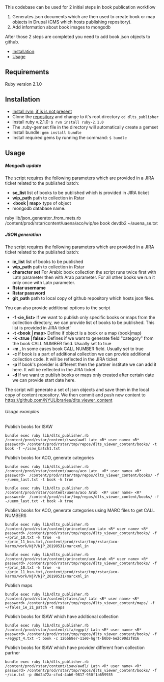 This codebase can be used for 2 initial steps in book publication workflow
1. Generates json documents which are then used to create book or map objects in Drupal (CMS which hosts publishing repository).
2. Add information about book images to mongodb

After those 2 steps are completed you need to add book json objects to github.  

* [Installation](#script-setup)
* [Usage ](#calling-the-script-directly)

## Requirements
Ruby version 2.1.0

## Installation
* [Install rvm, if is is not present](https://rvm.io/rvm/install)
*  Clone the [repository](https://github.com/ekate/dlts_publisher) and change to it's root directory `cd dlts_publisher`
* Install ruby v.2.1.0:
   `$ rvm install ruby-2.1.0`
* The .ruby-gemset file in the directory will automatically create a gemset
* Install bundle: `gem install bundle`
* Install required gems by running the command: `$ bundle`

## Usage
##### Mongodb update

The script requires the following parameters which are provided in a JIRA ticket related to the published batch: 

* **se_list** list of books to be published which is provided in JIRA ticket
* **wip_path** path to collection in Rstar 
* **<book | map>** type of object
* **<database name>** mongodb database name.    


ruby lib/json_generator_from_mets.rb  /content/prod/rstar/content/uaena/aco/wip/se book devdb2 ~/auena_se.txt 
##### JSON generation

The script requires the following parameters which are provided in a JIRA ticket related to the published batch: 

* **ie_list** list of books to be published
* **wip_path** path to collection in Rstar 
* **character set** For Arabic book collection the script runs twice first with Latn parameter then with Arab parameter. 
For all other books we run it only once with Latn parameter.
* **Rstar username** 
* **Rstar password** 
* **git_path** path to local copy of github repository which hosts json files.

You can also provide additional options to the script

* **-f <ie_list>** If we want to publish only specific books or maps from the collection directory, we can provide list of books to 
be published. This list is provided in JIRA ticket' 
* **-t <book | map>** Define if object is a book or a map (book|map)
* **-k <true | false>** Defines if we want to generate field "category" from the book CALL NUMBER field. Usually set to true
* **-m <file which maps MARC files to book_id>,<path to MARC files directory>** In some cases book CALL NUMBER field. Usually set to true
* **-c <collection UID>** If book is a part of additional collection we can provide additional collection code. It will be reflected
in the JIRA ticket
* **-p <provider UID>** If book's provider is different then the partner institute we can add it here. It will be reflected in the JIRA ticket
* **-d <start date>** If we want to publish books or maps only created after certain date we can provide start date here.

     
The script will generate a set of json objects and save them in the local copy of content repository. We then commit and push new content 
to https://github.com/NYULibraries/dlts_viewer_content

###### Usage examples

 Publish books for ISAW
 
 `bundle exec ruby lib/dlts_publisher.rb /content/prod/rstar/content/isaw/awdl Latn <R* user name> <R* password> /content/prod/rstar/tmp/repos/dlts_viewer_content/books/ -t book -f ~/isaw_batch1.txt `

 Publish books for ACO, generate categories
 
 `bundle exec ruby lib/dlts_publisher.rb /content/prod/rstar/content/uaena/aco Latn  <R* user name> <R* password>  /content/prod/rstar/tmp/repos/dlts_viewer_content/books/ -f ~/uenm_last.txt -t book -k true`
 
 `bundle exec ruby lib/dlts_publisher.rb /content/prod/rstar/content/uaena/aco Arab  <R* user name> <R* password>  /content/prod/rstar/tmp/repos/dlts_viewer_content/books/ -f ~/uenm_last.txt -t book -k true`

 Publish books for ACO, generate categories using MARC files to get CALL NUMBERS
 
 `bundle exec ruby lib/dlts_publisher.rb /content/prod/rstar/content/princeton/aco Latn <R* user name> <R* password> /content/prod/rstar/tmp/repos/dlts_viewer_content/books/ -f ~/prin_10.txt -k true  -m ~/prin_11_bsn.txt,/content/prod/rstar/tmp/rstar/aco-karms/work/NjP/NjP_20190531/marcxml_in`
 
 `bundle exec ruby lib/dlts_publisher.rb /content/prod/rstar/content/princeton/aco Arab <R* user name> <R* password> /content/prod/rstar/tmp/repos/dlts_viewer_content/books/ -f ~/prin_10.txt -k true  -m ~/prin_11_bsn.txt,/content/prod/rstar/tmp/rstar/aco-karms/work/NjP/NjP_20190531/marcxml_in`

 Publish maps
 
 `bundle exec ruby lib/dlts_publisher.rb /content/prod/rstar/content/fales/io/ Latn <R* user name> <R* password> /content/prod/rstar/tmp/repos/dlts_viewer_content/maps/ -f ~/fales_ie_21_patch -t maps`
 
 Publish books for ISAW which have additional collection 
 
 `bundle exec ruby lib/dlts_publisher.rb /content/prod/rstar/content/ifa/egypt/ Latn <R* user name> <R* password> /content/prod/rstar/tmp/repos/dlts_viewer_content/books/ -f ~/egypt_4.txt -t book -c 126bb8e7-11e0-hgrt-b0b0-6e2c90d2f816` 
 
 Publish books for ISAW which have provider different from collection partner
 
 `bundle exec ruby lib/dlts_publisher.rb /content/prod/rstar/content/isaw/awdl/ Latn <R* user name> <R* password> /content/prod/rstar/tmp/repos/dlts_viewer_content/books/ -f ~/cin.txt -p d6d2a72a-cfx4-4ab6-9817-950f1a659935`
 
